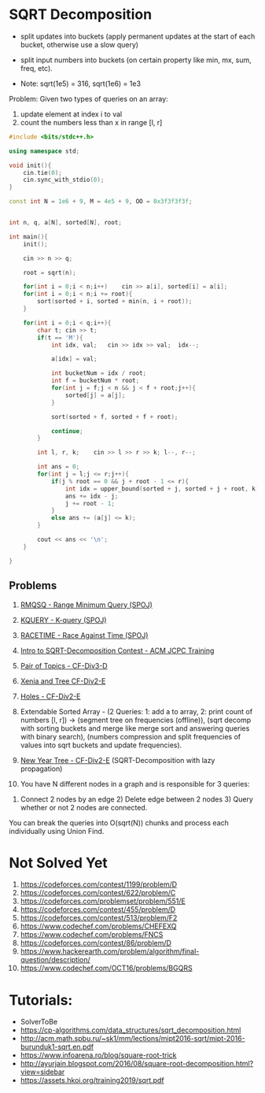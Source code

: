 # SQRT Decomposition

- split updates into buckets (apply permanent updates at the start of each bucket, otherwise use a slow query)
- split input numbers into buckets (on certain property like min, mx, sum, freq, etc).

- Note: sqrt(1e5) = 316, sqrt(1e6) = 1e3

Problem: Given two types of queries on an array:
1. update element at index i to val
1. count the numbers less than x in range [l, r]
```cpp
#include <bits/stdc++.h>

using namespace std;

void init(){
    cin.tie(0);
    cin.sync_with_stdio(0);
}

const int N = 1e6 + 9, M = 4e5 + 9, OO = 0x3f3f3f3f;


int n, q, a[N], sorted[N], root;

int main(){
    init();

    cin >> n >> q;

    root = sqrt(n);

    for(int i = 0;i < n;i++)    cin >> a[i], sorted[i] = a[i];
    for(int i = 0;i < n;i += root){
        sort(sorted + i, sorted + min(n, i + root));
    }

    for(int i = 0;i < q;i++){
        char t; cin >> t;
        if(t == 'M'){
            int idx, val;   cin >> idx >> val;  idx--;

            a[idx] = val;

            int bucketNum = idx / root;
            int f = bucketNum * root;
            for(int j = f;j < n && j < f + root;j++){
                sorted[j] = a[j];
            }

            sort(sorted + f, sorted + f + root);

            continue;
        }

        int l, r, k;    cin >> l >> r >> k; l--, r--;

        int ans = 0;
        for(int j = l;j <= r;j++){
            if(j % root == 0 && j + root - 1 <= r){
                int idx = upper_bound(sorted + j, sorted + j + root, k) - sorted;
                ans += idx - j;
                j += root - 1;
            }
            else ans += (a[j] <= k);
        }

        cout << ans << '\n';
    }

}
```


## Problems
1. [RMQSQ - Range Minimum Query (SPOJ)](https://www.spoj.com/problems/RMQSQ/)
1. [KQUERY - K-query (SPOJ)](https://www.spoj.com/problems/KQUERY/)
1. [RACETIME - Race Against Time (SPOJ)](https://www.spoj.com/problems/RACETIME/)
1. [Intro to SQRT-Decomposition Contest - ACM JCPC Training](https://codeforces.com/group/BDIXyZZHhT/contest/205512)
1. [Pair of Topics - CF-Div3-D](https://codeforces.com/contest/1324/problem/D)
1. [Xenia and Tree CF-Div2-E](https://codeforces.com/contest/342/problem/E)
1. [Holes - CF-Div2-E](https://codeforces.com/contest/13/problem/E)
1. Extendable Sorted Array - (2 Queries: 1: add a to array, 2: print count of numbers [l, r]) -> (segment tree on frequencies (offline)), (sqrt decomp with sorting buckets and merge like merge sort and answering queries with binary search), (numbers compression and split frequencies of values into sqrt buckets and update frequencies).
1. [New Year Tree - CF-Div2-E](https://codeforces.com/contest/620/problem/E) (SQRT-Decomposition with lazy propagation)


1. You have N different nodes in a graph and is responsible for 3 queries:

1) Connect 2 nodes by an edge 2) Delete edge between 2 nodes 3) Query whether or not 2 nodes are connected.

You can break the queries into O(sqrt(N)) chunks and process each individually using Union Find.

# Not Solved Yet
1. https://codeforces.com/contest/1199/problem/D
1. https://codeforces.com/contest/622/problem/C
1. https://codeforces.com/problemset/problem/551/E
1. https://codeforces.com/contest/455/problem/D
1. https://codeforces.com/contest/513/problem/F2
1. https://www.codechef.com/problems/CHEFEXQ
1. https://www.codechef.com/problems/FNCS
1. https://codeforces.com/contest/86/problem/D
1. https://www.hackerearth.com/problem/algorithm/final-question/description/
1. https://www.codechef.com/OCT16/problems/BGQRS

# Tutorials:
- SolverToBe
- https://cp-algorithms.com/data_structures/sqrt_decomposition.html
- http://acm.math.spbu.ru/~sk1/mm/lections/mipt2016-sqrt/mipt-2016-burunduk1-sqrt.en.pdf
- https://www.infoarena.ro/blog/square-root-trick
- http://ayurjain.blogspot.com/2016/08/square-root-decomposition.html?view=sidebar
- https://assets.hkoi.org/training2019/sqrt.pdf
